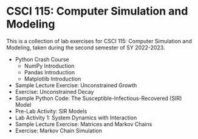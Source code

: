 # CSCI 115: Computer Simulation and Modeling

This is a collection of lab exercises for CSCI 115: Computer Simulation and Modeling, taken during the second semester of SY 2022-2023. 

* Python Crash Course
  * NumPy Introduction
  * Pandas Introduction 
  * Matplotlib Introduction
* Sample Lecture Exercise: Unconstrained Growth
* Exercise: Unconstrained Decay
* Sample Python Code: The Susceptible-Infectious-Recovered (SIR) Model
* Pre-Lab Activity: SIR Models
* Lab Activity 1: System Dynamics with Interaction
* Sample Lecture Exercise: Matrices and Markov Chains
* Exercise: Markov Chain Simulation
